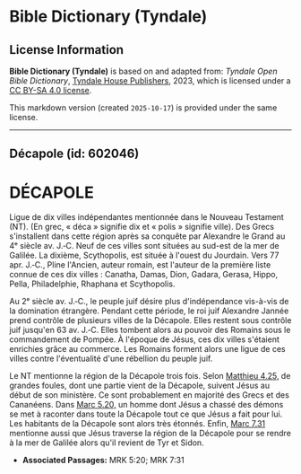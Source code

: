 # Bible Dictionary (Tyndale)

## License Information

**Bible Dictionary (Tyndale)** is based on and adapted from: _Tyndale Open Bible Dictionary_, [Tyndale House Publishers](https://tyndaleopenresources.com/), 2023, which is licensed under a [CC BY-SA 4.0 license](https://creativecommons.org/licenses/by-sa/4.0/legalcode.en).

This markdown version (created `2025-10-17`) is provided under the same license.



--------------------------------

## Décapole (id: 602046)

DÉCAPOLE
========

Ligue de dix villes indépendantes mentionnée dans le Nouveau Testament (NT). (En grec, « déca » signifie dix et « polis » signifie ville). Des Grecs s'installent dans cette région après sa conquête par Alexandre le Grand au 4ᵉ siècle av. J.‑C. Neuf de ces villes sont situées au sud\-est de la mer de Galilée. La dixième, Scythopolis, est située à l'ouest du Jourdain. Vers 77 apr. J.‑C., Pline l'Ancien, auteur romain, est l'auteur de la première liste connue de ces dix villes : Canatha, Damas, Dion, Gadara, Gerasa, Hippo, Pella, Philadelphie, Rhaphana et Scythopolis.

Au 2ᵉ siècle av. J.‑C., le peuple juif désire plus d'indépendance vis\-à\-vis de la domination étrangère. Pendant cette période, le roi juif Alexandre Jannée prend contrôle de plusieurs villes de la Décapole. Elles restent sous contrôle juif jusqu'en 63 av. J.‑C. Elles tombent alors au pouvoir des Romains sous le commandement de Pompée. À l'époque de Jésus, ces dix villes s'étaient enrichies grâce au commerce. Les Romains forment alors une ligue de ces villes contre l'éventualité d'une rébellion du peuple juif.

Le NT mentionne la région de la Décapole trois fois. Selon [Matthieu 4\.25,](https://ref.ly/Matt4:25) de grandes foules, dont une partie vient de la Décapole, suivent Jésus au début de son ministère. Ce sont probablement en majorité des Grecs et des Cananéens. Dans [Marc 5\.20,](https://ref.ly/Mark5:20) un homme dont Jésus a chassé des démons se met à raconter dans toute la Décapole tout ce que Jésus a fait pour lui. Les habitants de la Décapole sont alors très étonnés. Enfin, [Marc 7\.31](https://ref.ly/Mark7:31) mentionne aussi que Jésus traverse la région de la Décapole pour se rendre à la mer de Galilée alors qu'il revient de Tyr et Sidon.

* **Associated Passages:** MRK 5:20; MRK 7:31

